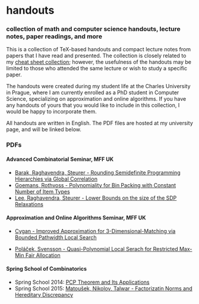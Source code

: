 # handouts
### collection of math and computer science handouts, lecture notes, paper readings, and more

This is a collection of TeX-based handouts and compact lecture notes
from papers that I have read and presented.  The collection is closely
related to my [cheat sheet collection](https://github.com/bohm/cheats/); however, the usefulness of the handouts may be limited to
those who attended the same lecture or wish to study a specific paper.


The handouts were created during my student life at the Charles
University in Prague, where I am currently enrolled as a PhD student
in Computer Science, specializing on approximation and online
algorithms. If you have any handouts of yours that you would like to
include in this collection, I would be happy to incorporate them.

All handouts are written in English. The PDF files are hosted at my
university page, and will be linked below.

### PDFs

#### Advanced Combinatorial Seminar, MFF UK
- [Barak, Raghavendra, Steurer - Rounding Semidefinite Programming Hierarchies via Global Correlation](http://iuuk.mff.cuni.cz/~bohm/handouts/Barak,%20Raghavendra,%20Steurer%20-%20Rounding%20Semidefinite%20Programming%20Hierarchies%20via%20Global%20Correlation.pdf)
- [Goemans, Rothvoss - Polynomiality for Bin Packing with Constant Number of Item Types](http://iuuk.mff.cuni.cz/~bohm/handouts/Goemans,%20Rothvoss%20-%20Polynomiality%20for%20Bin%20Packing%20with%20a%20Constant%20Number%20of%20Item%20Types.pdf)
- [Lee, Raghavendra, Steurer - Lower Bounds on the size of the SDP Relaxations](http://iuuk.mff.cuni.cz/~bohm/handouts/Lee,%20Raghavendra,%20Steurer%20-%20Lower%20Bounds%20on%20the%20Size%20of%20the%20SDP%20Relaxations.pdf)

#### Approximation and Online Algorithms Seminar, MFF UK

- [Cygan - Improved Approximation for 3-Dimensional-Matching via Bounded Pathwidth Local Search](http://iuuk.mff.cuni.cz/~bohm/handouts/Cygan%20-%20Improved%20Approximation%20for%203-Dimensional%20Matching%20via%20Bounded%20Pathwidth%20Local%20Search.pdf)

- [Poláček, Svensson - Quasi-Polynomial Local Serach for Restricted Max-Min Fair Allocation](http://iuuk.mff.cuni.cz/~bohm/handouts/Polacek,%20Svensson%20-%20Quasi-Polynomial%20Local%20Search%20for%20Restricted%20Max-Min%20Fair%20Allocation.pdf)

#### Spring School of Combinatorics

- Spring School 2014: [PCP Theorem and Its Applications](http://iuuk.mff.cuni.cz/~bohm/handouts/Spring%20School%20-%20PCP%20Theorem%20And%20Its%20Applications.pdf)
- Spring School 2015: [Matoušek, Nikolov, Talwar - Factorizatin Norms and Hereditary Discrepancy](http://iuuk.mff.cuni.cz/~bohm/handouts/Matou%c5%a1ek,%20Nikolov,%20Talwar%20-%20Factorization%20Norms%20and%20Hereditary%20Discrepancy.pdf)
